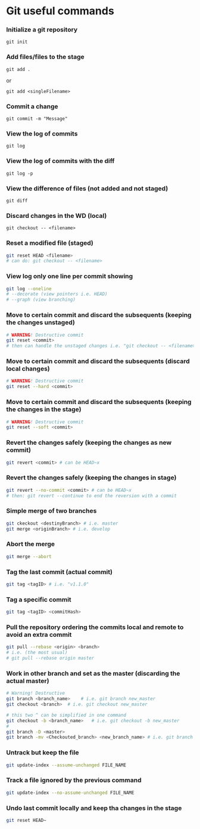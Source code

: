 # Git useful commands

### Initialize a git repository
```
git init
```

### Add files/files to the stage
```
git add .
```
or
```
git add <singleFilename>
```

### Commit a change
```
git commit -m "Message"
```

### View the log of commits
```
git log
```

### View the log of commits with the diff
```
git log -p
```

### View the difference of files (not added and not staged)
```
git diff
```

### Discard changes in the WD (local)
```
git checkout -- <filename>
```

### Reset a modified file (staged)
``` sh
git reset HEAD <filename>
# can do: git checkout -- <filename>
```

### View log only one line per commit showing
``` sh
git log --oneline
# --decorate (view pointers i.e. HEAD)
# --graph (view branching)
```

###  Move to certain commit and discard the subsequents (keeping the changes unstaged)
``` sh
# WARNING! Destructive commit
git reset <commit>
# then can handle the unstaged changes i.e. "git checkout -- <filename>"
```

###  Move to certain commit and discard the subsequents (discard local changes)
``` sh
# WARNING! Destructive commit
git reset --hard <commit>
```

###  Move to certain commit and discard the subsequents (keeping the changes in the stage)
``` sh
# WARNING! Destructive commit
git reset --soft <commit>
```

###  Revert the changes safely (keeping the changes as new commit)
``` sh
git revert <commit> # can be HEAD~x
```

###  Revert the changes safely (keeping the changes in stage)
``` sh
git revert --no-commit <commit> # can be HEAD~x
# then: git revert --continue to end the reversion with a commit
```

###  Simple merge of two branches
``` sh
git ckeckout <destinyBranch> # i.e. master
git merge <originBranch> # i.e. develop
```

###  Abort the merge
``` sh
git merge --abort
```

### Tag the last commit (actual commit)
``` sh
git tag <tagID> # i.e. "v1.1.0"
```

### Tag a specific commit
``` sh
git tag <tagID> <commitHash>
```

### Pull the repository ordering the commits local and remote to avoid an extra commit
``` sh
git pull --rebase <origin> <branch>
# i.e. (the most usual)
# git pull --rebase origin master
```

### Work in other branch and set as the master (discarding the actual master)
``` sh
# Warning! Destructive
git branch <branch_name>    # i.e. git branch new_master
git checkout <branch>  # i.e. git checkout new_master

# this two ^ can be simplified in one command
git checkout -b <branch_name>   # i.e. git checkout -b new_master
#
git branch -D <master>
git branch -mv <Checkouted_branch> <new_branch_name> # i.e. git branch -mv new_master master
```

### Untrack but keep the file
``` sh
git update-index --assume-unchanged FILE_NAME
```

### Track a file ignored by the previous command
``` sh
git update-index --no-assume-unchanged FILE_NAME
```

### Undo last commit locally and keep tha changes in the stage
``` sh
git reset HEAD~
```
